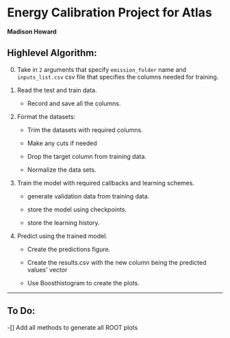 # Energy Calibration Project for Atlas

**Madison Howard**

## Highlevel Algorithm:

0. Take in `2` arguments that specify `emission_folder` name and `inputs_list.csv` csv file that specifies the columns needed for training.

1. Read the test and train data.

    - Record and save all the columns.


2. Format the datasets:

    - Trim the datasets with required columns.
    
    - Make any cuts if needed
    
    - Drop the target column from training data.
    
    - Normalize the data sets.



3. Train the model with required callbacks and learning schemes.

    - generate validation data from training data.
    
    - store the model using checkpoints.
    
    - store the learning history.



4. Predict using the trained model.

    - Create the predictions figure.
    
    - Create the results.csv with the new column being the predicted values' vector
    
    - Use Boosthistogram to create the plots.

---

## To Do:

-[] Add all methods to generate all ROOT plots

